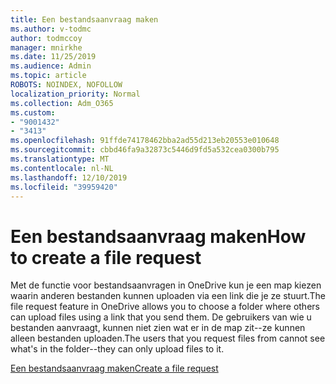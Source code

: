 ```yaml
---
title: Een bestandsaanvraag maken
ms.author: v-todmc
author: todmccoy
manager: mnirkhe
ms.date: 11/25/2019
ms.audience: Admin
ms.topic: article
ROBOTS: NOINDEX, NOFOLLOW
localization_priority: Normal
ms.collection: Adm_O365
ms.custom:
- "9001432"
- "3413"
ms.openlocfilehash: 91ffde74178462bba2ad55d213eb20553e010648
ms.sourcegitcommit: cbbd46fa9a32873c5446d9fd5a532cea0300b795
ms.translationtype: MT
ms.contentlocale: nl-NL
ms.lasthandoff: 12/10/2019
ms.locfileid: "39959420"
---
```

# <a name="how-to-create-a-file-request"></a><span data-ttu-id="74975-102">Een bestandsaanvraag maken</span><span class="sxs-lookup"><span data-stu-id="74975-102">How to create a file request</span></span>

<span data-ttu-id="74975-103">Met de functie voor bestandsaanvragen in OneDrive kun je een map kiezen waarin anderen bestanden kunnen uploaden via een link die je ze stuurt.</span><span class="sxs-lookup"><span data-stu-id="74975-103">The file request feature in OneDrive allows you to choose a folder where others can upload files using a link that you send them.</span></span> <span data-ttu-id="74975-104">De gebruikers van wie u bestanden aanvraagt, kunnen niet zien wat er in de map zit--ze kunnen alleen bestanden uploaden.</span><span class="sxs-lookup"><span data-stu-id="74975-104">The users that you request files from cannot see what's in the folder--they can only upload files to it.</span></span>

[<span data-ttu-id="74975-105">Een bestandsaanvraag maken</span><span class="sxs-lookup"><span data-stu-id="74975-105">Create a file request</span></span>](https://support.office.com/article/create-a-file-request-f54aa7f8-2589-4421-b351-d415fc3b83af)